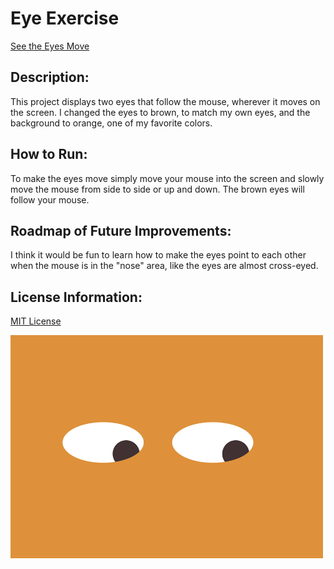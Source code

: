 # Eye Exercise

<a class="dropdown-item" href="https://amandapadgett.github.io/MovingEyes/">See the Eyes Move</a></li>

## Description:

This project displays two eyes that follow the mouse, wherever it moves on the screen. I changed the eyes to brown, to match my own eyes, and the background to orange, one of my favorite colors.

## How to Run:

To make the eyes move simply move your mouse into the screen and slowly move the mouse from side to side or up and down. The brown eyes will follow your mouse.

## Roadmap of Future Improvements:

I think it would be fun to learn how to make the eyes point to each other when the mouse is in the "nose" area, like the eyes are almost cross-eyed.

## License Information:

<a href="https://github.com/amandapadgett/MovingEyes/blob/main/LICENSE">MIT License</a>

<img src="https://github.com/amandapadgett/MovingEyes/blob/main/MovingEyes.png" width="500" height="auto" />
